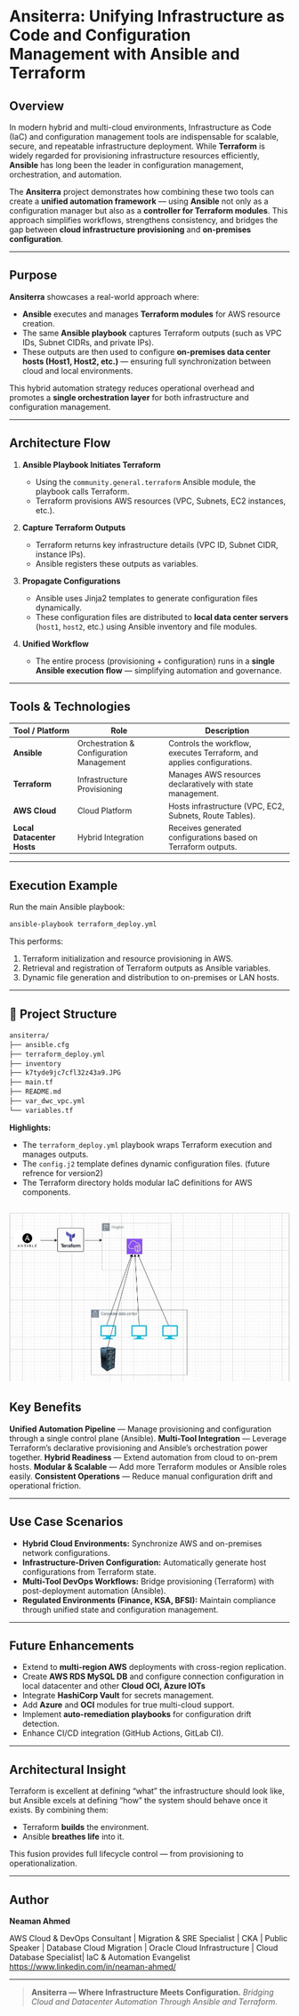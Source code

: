 # Ansiterra: Unifying Infrastructure as Code and Configuration Management with Ansible and Terraform

##  Overview

In modern hybrid and multi-cloud environments, Infrastructure as Code (IaC) and configuration management tools are indispensable for scalable, secure, and repeatable infrastructure deployment.
While **Terraform** is widely regarded for provisioning infrastructure resources efficiently, **Ansible** has long been the leader in configuration management, orchestration, and automation.

The **Ansiterra** project demonstrates how combining these two tools can create a **unified automation framework** — using **Ansible** not only as a configuration manager but also as a **controller for Terraform modules**.
This approach simplifies workflows, strengthens consistency, and bridges the gap between **cloud infrastructure provisioning** and **on-premises configuration**.

---

##  Purpose

**Ansiterra** showcases a real-world approach where:
- **Ansible** executes and manages **Terraform modules** for AWS resource creation.
- The same **Ansible playbook** captures Terraform outputs (such as VPC IDs, Subnet CIDRs, and private IPs).
- These outputs are then used to configure **on-premises data center hosts (Host1, Host2, etc.)** — ensuring full synchronization between cloud and local environments.

This hybrid automation strategy reduces operational overhead and promotes a **single orchestration layer** for both infrastructure and configuration management.

---

##  Architecture Flow

1. **Ansible Playbook Initiates Terraform**
   - Using the `community.general.terraform` Ansible module, the playbook calls Terraform.
   - Terraform provisions AWS resources (VPC, Subnets, EC2 instances, etc.).

2. **Capture Terraform Outputs**
   - Terraform returns key infrastructure details (VPC ID, Subnet CIDR, instance IPs).
   - Ansible registers these outputs as variables.

3. **Propagate Configurations**
   - Ansible uses Jinja2 templates to generate configuration files dynamically.
   - These configuration files are distributed to **local data center servers** (`host1`, `host2`, etc.) using Ansible inventory and file modules.

4. **Unified Workflow**
   - The entire process (provisioning + configuration) runs in a **single Ansible execution flow** — simplifying automation and governance.

---

##  Tools & Technologies

| Tool / Platform | Role | Description |
|-----------------|------|-------------|
| **Ansible** | Orchestration & Configuration Management | Controls the workflow, executes Terraform, and applies configurations. |
| **Terraform** | Infrastructure Provisioning | Manages AWS resources declaratively with state management. |
| **AWS Cloud** | Cloud Platform | Hosts infrastructure (VPC, EC2, Subnets, Route Tables). |
| **Local Datacenter Hosts** | Hybrid Integration | Receives generated configurations based on Terraform outputs. |

---

##  Execution Example

Run the main Ansible playbook:

```bash
ansible-playbook terraform_deploy.yml
````

This performs:

1. Terraform initialization and resource provisioning in AWS.
2. Retrieval and registration of Terraform outputs as Ansible variables.
3. Dynamic file generation and distribution to on-premises or LAN hosts.

---

## 📂 Project Structure

```bash
ansiterra/
├── ansible.cfg
├── terraform_deploy.yml
├── inventory
├── k7tyde9jc7cfl32z43a9.JPG
├── main.tf
├── README.md
├── var_dwc_vpc.yml
└── variables.tf

```

**Highlights:**

* The `terraform_deploy.yml` playbook wraps Terraform execution and manages outputs.
* The `config.j2` template defines dynamic configuration files. (future refrence for version2)
* The Terraform directory holds modular IaC definitions for AWS components.

![Terraform and Ansible](k7tyde9jc7cfl32z43a9.JPG)
---

##  Key Benefits

**Unified Automation Pipeline** — Manage provisioning and configuration through a single control plane (Ansible).
**Multi-Tool Integration** — Leverage Terraform’s declarative provisioning and Ansible’s orchestration power together.
**Hybrid Readiness** — Extend automation from cloud to on-prem hosts.
**Modular & Scalable** — Add more Terraform modules or Ansible roles easily.
**Consistent Operations** — Reduce manual configuration drift and operational friction.

---

##  Use Case Scenarios

* **Hybrid Cloud Environments:** Synchronize AWS and on-premises network configurations.
* **Infrastructure-Driven Configuration:** Automatically generate host configurations from Terraform state.
* **Multi-Tool DevOps Workflows:** Bridge provisioning (Terraform) with post-deployment automation (Ansible).
* **Regulated Environments (Finance, KSA, BFSI):** Maintain compliance through unified state and configuration management.

---

##  Future Enhancements

* Extend to **multi-region AWS** deployments with cross-region replication.
* Create **AWS RDS MySQL DB** and  configure connection configuration in local datacenter and other **Cloud OCI, Azure IOTs**
* Integrate **HashiCorp Vault** for secrets management.
* Add **Azure** and **OCI** modules for true multi-cloud support.
* Implement **auto-remediation playbooks** for configuration drift detection.
* Enhance CI/CD integration (GitHub Actions, GitLab CI).

---

##  Architectural Insight

Terraform is excellent at defining “what” the infrastructure should look like, but Ansible excels at defining “how” the system should behave once it exists.
By combining them:

* Terraform **builds** the environment.
* Ansible **breathes life** into it.

This fusion provides full lifecycle control — from provisioning to operationalization.

---

##  Author

**Neaman Ahmed**

AWS Cloud & DevOps Consultant | Migration & SRE Specialist | CKA | Public Speaker | Database Cloud Migration | Oracle Cloud Infrastructure | Cloud Database Specialist| IaC & Automation Evangelist
https://www.linkedin.com/in/neaman-ahmed/


---

> **Ansiterra — Where Infrastructure Meets Configuration.**
> *Bridging Cloud and Datacenter Automation Through Ansible and Terraform.*
